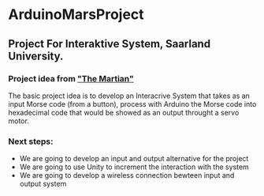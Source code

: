 # ArduinoMarsProject

## Project For Interaktive System, Saarland University.

### Project idea from ["The Martian"](https://www.youtube.com/watch?v=k-GH3mbvUro&t=2s)
The basic project idea is to develop an Interacrive System that takes as an input Morse code (from a button), process with Arduino the Morse code into hexadecimal code that would be showed as an output throught a servo motor.

### Next steps:
- We are going to develop an input and output alternative for the project
- We are going to use Unity to increment the interaction with the system
- We are going to develop a wireless connection bewteen input and output system
